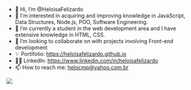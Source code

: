 -   👋 Hi, I’m @HeloisaFelizardo
-   👀 I'm interested in acquiring and improving knowledge in JavaScript, Data Structures, Node.js, POO, Software Engineering.
-   🌱 I’m currently a student in the web development area and I have extensive knowledge in HTML, CSS.
-   💞️ I’m looking to collaborate on with projects involving Front-end development
-   ✨ Portifolio: https://heloisafelizardo.github.io
-   👩🏽 LinkedIn: https://www.linkedin.com/in/heloisafelizardo
-   📫 How to reach me: helocmp@yahoo.com.br

<!---
HeloisaFelizardo/HeloisaFelizardo is a ✨ special ✨ repository because its `README.md` (this file) appears on your GitHub profile.
You can click the Preview link to take a look at your changes.
--->
<img align="center" src="https://github-readme-stats.vercel.app/api/top-langs/?username=HeloisaFelizardo&layout=compact&theme=material-palenight" />
